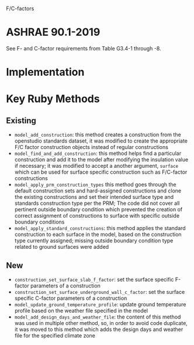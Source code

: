 F/C-factors

# ASHRAE 90.1-2019
See F- and C-factor requirements from Table G3.4-1 through -8.

# Implementation

# Key Ruby Methods
## Existing
* `model_add_construction`: this method creates a construction from the openstudio standards dataset, it was modified to create the appropriate F/C factor construction objects instead of regular constructions
* `model_find_and_add_construction`: this method helps find a particular construction and add it to the model after modifying the insulation value if necessary; it was modified to accept a another argument, `surface` which can be used for surface specific construction such as F/C-factor constructions
* `model_apply_prm_construction_types` this method goes through the default construction sets and hard-assigned constructions and clone the existing constructions and set their intended surface type and standards construction type per the PRM; The code did not cover all pertinent outside boundary condition which prevented the creation of correct assignment of constructions to surface with specific outside boundary conditions
* `model_apply_standard_constructions`: this method applies the standard construction to each surface in the model, based on the construction type currently assigned; missing outside boundary condition type related to ground surfaces were added  
## New
* `construction_set_surface_slab_f_factor`: set the surface specific F-factor parameters of a construction
* `construction_set_surface_underground_wall_c_factor`: set the surface specific C-factor parameters of a construction
* `model_update_ground_temperature_profile`: update ground temperature profile based on the weather file specified in the model
* `model_add_design_days_and_weather_file`: the content of this method was used in multiple other method, so, in order to avoid code duplicate, it was moved to this method which adds the design days and weather file for the specified climate zone 
 
